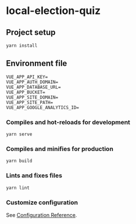 # local-election-quiz

## Project setup

```
yarn install
```

## Environment file

```env
VUE_APP_API_KEY=
VUE_APP_AUTH_DOMAIN=
VUE_APP_DATABASE_URL=
VUE_APP_BUCKET=
VUE_APP_SITE_DOMAIN=
VUE_APP_SITE_PATH=
VUE_APP_GOOGLE_ANALYTICS_ID=
```

### Compiles and hot-reloads for development

```
yarn serve
```

### Compiles and minifies for production

```
yarn build
```

### Lints and fixes files

```
yarn lint
```

### Customize configuration

See [Configuration Reference](https://cli.vuejs.org/config/).
